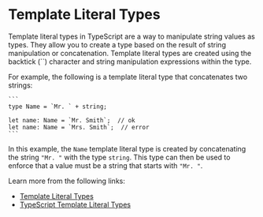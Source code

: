 # Template Literal Types

Template literal types in TypeScript are a way to manipulate string values as types. They allow you to create a type based on the result of string manipulation or concatenation. Template literal types are created using the backtick (``) character and string manipulation expressions within the type.

For example, the following is a template literal type that concatenates two strings:

    ```
    type Name = `Mr. ` + string;

    let name: Name = `Mr. Smith`;  // ok
    let name: Name = `Mrs. Smith`;  // error
    ```

In this example, the `Name` template literal type is created by concatenating the string `"Mr. "` with the type `string`. This type can then be used to enforce that a value must be a string that starts with `"Mr. "`.

Learn more from the following links:

- [Template Literal Types](https://www.typescriptlang.org/docs/handbook/2/template-literal-types.html#handbook-content)
- [TypeScript Template Literal Types](https://www.youtube.com/watch?v=nskIP1iyrAo)